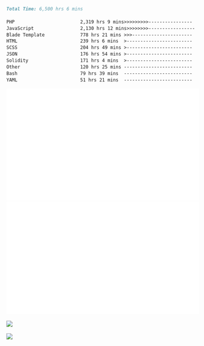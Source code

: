 <!--START_SECTION:waka-->

```markdown
Total Time: 6,500 hrs 6 mins

PHP                        2,319 hrs 9 mins>>>>>>>>>----------------   35.03 %
JavaScript                 2,130 hrs 12 mins>>>>>>>>-----------------   32.18 %
Blade Template             778 hrs 21 mins >>>----------------------   11.76 %
HTML                       239 hrs 6 mins  >------------------------   03.61 %
SCSS                       204 hrs 49 mins >------------------------   03.09 %
JSON                       176 hrs 54 mins >------------------------   02.67 %
Solidity                   171 hrs 4 mins  >------------------------   02.58 %
Other                      120 hrs 25 mins -------------------------   01.82 %
Bash                       79 hrs 39 mins  -------------------------   01.20 %
YAML                       51 hrs 21 mins  -------------------------   00.78 %
```

<!--END_SECTION:waka-->

![](https://raw.githubusercontent.com/DrMaxis/github-stats-transparent/output/generated/overview.svg)
![](https://raw.githubusercontent.com/DrMaxis/github-stats-transparent/output/generated/languages.svg)

![](https://git-readme-stats-drmaxis-projects.vercel.app/api?username=drmaxis&show_icons=true&theme=outrun&count_private=true&show=reviews,discussions_started,discussions_answered,prs_merged,prs_merged_percentage&custom_title=2024%20Github%20Rank)
 
<a href="https://count.getloli.com/"><img src="https://count.getloli.com/get/@:maxis-the-alchemist?theme=rule34"></a>
<!-- https://count.getloli.com/get/@alchemist?theme=rule34 -->
<br>
